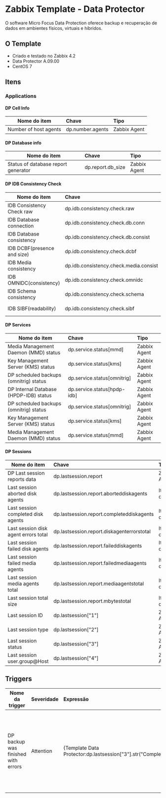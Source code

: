 # Zabbix Template - Data Protector
O software Micro Focus Data Protection oferece backup e recuperação de dados em ambientes físicos, virtuais e híbridos.

## O Template
- Criado e testado no Zabbix 4.2
- Data Protector A.09.00
- CentOS 7

## Itens
### Applications
#### DP Cell Info
| Nome do item        | Chave           | Tipo  | 
| ------------------- |:---------------|:-------|
| Number of host agents  | dp.number.agents	  | Zabbix Agent  | DP Cell Info |


#### DP Database info
| Nome do item        | Chave           | Tipo  | 
| ------------------- |:---------------|:-------|
| Status of database report generator      | dp.report.db_size | Zabbix Agent |


#### DP IDB Consistency Check
| Nome do item        | Chave           | Tipo  | 
| ------------------- |:---------------|:-------|
| IDB Consistency Check raw | dp.idb.consistency.check.raw	| Agente Zabbix | 
| IDB Database connection | dp.idb.consistency.check.db.conn | Item dependente | 
| IDB Database consistency | dp.idb.consistency.check.db.consist | Item dependente  |
| IDB DCBF(presence and size) | dp.idb.consistency.check.dcbf  | Item dependente  | 
| IDB Media consistency | dp.idb.consistency.check.media.consist  |  Item dependente |
| IDB OMNIDC(consistency) | dp.idb.consistency.check.omnidc  | Item dependente |
| IDB Schema consistency | dp.idb.consistency.check.schema | Item dependente |
| IDB SIBF(readability) |  	dp.idb.consistency.check.sibf | Item dependente |


#### DP Services
| Nome do item        | Chave           | Tipo |
| ------------------- |:---------------|:------|
| Media Management Daemon (MMD) status |  dp.service.status[mmd] | Zabbix Agent |
| Key Management Server (KMS) status |  dp.service.status[kms] | Zabbix Agent |
| DP scheduled backups (omnitrig) status | dp.service.status[omnitrig] | Zabbix Agent |
| DP Internal Database (HPDP-IDB) status | dp.service.status[hpdp-idb] | Zabbix Agent |
|	DP scheduled backups (omnitrig) status | dp.service.status[omnitrig] | Zabbix Agent |
| Key Management Server (KMS) status | dp.service.status[kms]	| Zabbix Agent |
| Media Management Daemon (MMD) status | dp.service.status[mmd]	| Zabbix Agent |

#### DP Sessions
| Nome do item        | Chave           | Tipo |
| ------------------- |:---------------|:------|
|	DP Last session reports data |dp.lastsession.report | Zabbix Agent |
| Last session aborted disk agents | dp.lastsession.report.aborteddiskagents |Item dependente	|
| Last session completed disk agents | dp.lastsession.report.completeddiskagents |Item dependente	|
| Last session disk agent errors total | 	dp.lastsession.report.diskagenterrorstotal |Item dependente	|
| Last session failed disk agents | dp.lastsession.report.faileddiskagents |Item dependente	|
| Last session failed media agents | dp.lastsession.report.failedmediaagents |Item dependente	|
| Last session media agents total | dp.lastsession.report.mediaagentstotal |Item dependente	|
| Last session total size | dp.lastsession.report.mbytestotal |Item dependente	|
| Last session ID | dp.lastsession["1"]	 | Zabbix Agent |
| Last session type | dp.lastsession["2"]	 | Zabbix Agent |
| Last session status | dp.lastsession["3"]	 | Zabbix Agent |
| Last session user.group@Host | dp.lastsession["4"]	 | Zabbix Agent |

## Triggers
| Nome da trigger      | Severidade  | Expressão           |  Descrição |
| -------------------- |:------------|:--------------------|:-----|
| DP backup was finished with errors| Attention | {Template Data Protector:dp.lastsession["3"].str("Completed/Errors")}=1 |  Quando uma sessão de backup é executada e ocorre alguma falha em pelo menos um agente (host) de backup. |

